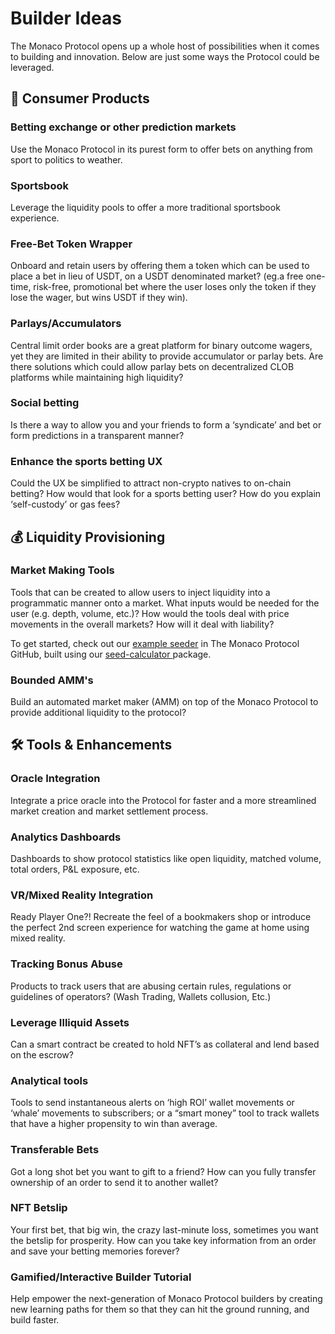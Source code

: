 # Builder Ideas

The Monaco Protocol opens up a whole host of possibilities when it comes to building and innovation. Below are just some ways the Protocol could be leveraged.

## 📲 Consumer Products

### Betting exchange or other prediction markets

Use the Monaco Protocol in its purest form to offer bets on anything from sport to politics to weather.&#x20;

### Sportsbook

Leverage the liquidity pools to offer a more traditional sportsbook experience.

### Free-Bet Token Wrapper

Onboard and retain users by offering them a token which can be used to place a bet in lieu of USDT, on a USDT denominated market? (eg.a free one-time, risk-free, promotional bet where the user loses only the token if they lose the wager, but wins USDT if they win).&#x20;

### Parlays/Accumulators

Central limit order books are a great platform for binary outcome wagers, yet they are limited in their ability to provide accumulator or parlay bets. Are there solutions which could allow parlay bets on decentralized CLOB platforms while maintaining high liquidity?&#x20;

### Social betting

Is there a way to allow you and your friends to form a ‘syndicate’ and bet or form predictions in a transparent manner?

### Enhance the sports betting UX

Could the UX be simplified to attract non-crypto natives to on-chain betting? How would that look for a sports betting user? How do you explain ‘self-custody’ or gas fees?&#x20;



## 💰 Liquidity Provisioning

### Market Making Tools

Tools that can be created to allow users to inject liquidity into a programmatic manner onto a market. What inputs would be needed for the user (e.g. depth, volume, etc.)? How would the tools deal with price movements in the overall markets? How will it deal with liability?&#x20;

To get started, check out our [example seeder](https://github.com/MonacoProtocol/seed-calculator) in The Monaco Protocol GitHub, built using our [seed-calculator ](https://github.com/MonacoProtocol/seed-calculator)package.

### Bounded AMM's

Build an automated market maker (AMM) on top of the Monaco Protocol to provide additional liquidity to the protocol?



## 🛠 Tools & Enhancements

### Oracle Integration

Integrate a price oracle into the Protocol for faster and a more streamlined market creation and market settlement process.

### Analytics Dashboards

Dashboards to show protocol statistics like open liquidity, matched volume, total orders, P\&L exposure, etc.

### VR/Mixed Reality Integration

Ready Player One?! Recreate the feel of a bookmakers shop or introduce the perfect 2nd screen experience for watching the game at home using mixed reality.

### Tracking Bonus Abuse

Products to track users that are abusing certain rules, regulations or guidelines of operators? (Wash Trading, Wallets collusion, Etc.)

### Leverage Illiquid Assets

Can a smart contract be created to hold NFT’s as collateral and lend based on the escrow?&#x20;

### Analytical tools&#x20;

Tools to send instantaneous alerts on ‘high ROI’ wallet movements or ‘whale’ movements to subscribers; or a “smart money” tool to track wallets that have a higher propensity to win than average.

### Transferable Bets

Got a long shot bet you want to gift to a friend? How can you fully transfer ownership of an order to send it to another wallet?

### NFT Betslip

Your first bet, that big win, the crazy last-minute loss, sometimes you want the betslip for prosperity. How can you take key information from an order and save your betting memories forever?

### Gamified/Interactive Builder Tutorial

Help empower the next-generation of Monaco Protocol builders by creating new learning paths for them so that they can hit the ground running, and build faster.
